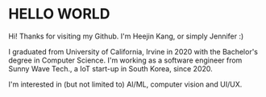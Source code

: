 # HELLO WORLD
Hi! Thanks for visiting my Github.
I'm Heejin Kang, or simply Jennifer :)

I graduated from University of California, Irvine in 2020 with the Bachelor's degree in Computer Science.
I'm working as a software engineer from Sunny Wave Tech., a IoT start-up in South Korea, since 2020.

I'm interested in (but not limited to) AI/ML, computer vision and UI/UX.

<!---
HKang0302/HKang0302 is a ✨ special ✨ repository because its `README.md` (this file) appears on your GitHub profile.
You can click the Preview link to take a look at your changes.
--->
